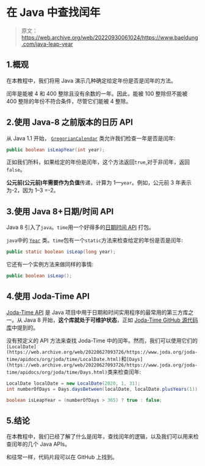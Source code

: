 # 在 Java 中查找闰年

> 原文：<https://web.archive.org/web/20220930061024/https://www.baeldung.com/java-leap-year>

## 1.概观

在本教程中，我们将用 Java 演示几种确定给定年份是否是闰年的方法。

闰年是能被 4 和 400 整除且没有余数的一年。因此，能被 100 整除但不能被 400 整除的年份不符合条件，尽管它们能被 4 整除。

## 2.**使用 Java-8 之前版本的日历 API**

从 Java 1.1 开始， [`GregorianCalendar`](/web/20220627093726/https://www.baeldung.com/java-gregorian-calendar) 类允许我们检查一年是否是闰年:

```java
public boolean isLeapYear(int year);
```

正如我们所料，如果给定的年份是闰年，这个方法返回`true`,对于非闰年，返回`false`。

**公元前(公元前)年需要作为负值**传递，计算为 1—`year`。例如，公元前 3 年表示为-2，因为 1–3 =-2。

## 3.**使用 Java 8+日期/时间 API**

Java 8 引入了`java`。`time`用一个好得多的[日期时间 API](/web/20220627093726/https://www.baeldung.com/java-8-date-time-intro) 打包。

`java`中的 [`Year`](https://web.archive.org/web/20220627093726/https://docs.oracle.com/en/java/javase/11/docs/api/java.base/java/time/Year.html) 类。`time`包有一个`static`方法来检查给定的年份是否是闰年:

```java
public static boolean isLeap(long year);
```

它还有一个实例方法来做同样的事情:

```java
public boolean isLeap();
```

## 4.**使用 Joda-Time API**

[Joda-Time API](/web/20220627093726/https://www.baeldung.com/joda-time) 是 Java 项目中用于日期和时间实用程序的最常用的第三方库之一。从 Java 8 开始，**这个库就处于可维护状态**，正如 [Joda-Time GitHub 源代码库](https://web.archive.org/web/20220627093726/https://github.com/JodaOrg/joda-time#joda-time)中提到的。

没有预定义的 API 方法来查找 Joda-Time 中的闰年。然而，我们可以使用它们的`[LocalDate](https://web.archive.org/web/20220627093726/https://www.joda.org/joda-time/apidocs/org/joda/time/LocalDate.html)`和`[Days](https://web.archive.org/web/20220627093726/https://www.joda.org/joda-time/apidocs/org/joda/time/Days.html)`类来检查闰年:

```java
LocalDate localDate = new LocalDate(2020, 1, 31);
int numberOfDays = Days.daysBetween(localDate, localDate.plusYears(1)).getDays();

boolean isLeapYear = (numberOfDays > 365) ? true : false;
```

## 5.结论

在本教程中，我们已经了解了什么是闰年，查找闰年的逻辑，以及我们可以用来检查闰年的几个 Java APIs。

和往常一样，代码片段可以在 GitHub 上找到。